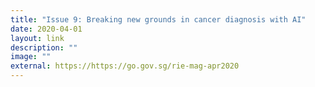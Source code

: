 ```yaml
---
title: "Issue 9: Breaking new grounds in cancer diagnosis with AI"
date: 2020-04-01
layout: link
description: ""
image: ""
external: https://https://go.gov.sg/rie-mag-apr2020
---
```

